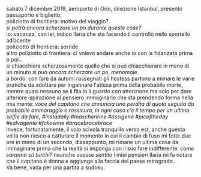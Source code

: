 sabato 7 dicembre 2019, aeroporto di Orio, direzione Istanbul, presento passaporto e biglietto,   
poliziotto di frontiera: motivo del viaggio?  
*si potrà ancora scherzare un po durante queste cose?*  
io: vacanza, con lei, indico Ilaria che sta facendo il controllo nello sportello adiacente  
poliziotto di frontiera: sorride  
altro poliziotto di frontiera: ci volevo andare anche io con la fidanzata prima o poi..    
si chiacchiera scherzosamente quello che si può chiacchierare in meno di un minuto 
*si può ancora scherzare un po, menomale*  
a bordo: con fare da automi rassegnati gli hostess partono a mimare le varie pratiche da adottare per ingannare l'attesa prima della probabile morte,  
mentre quasi nessuno se li fila io li guardo con attenzione ma solo per dare ulteriore ispirazione al pensiero immaginario che sta prendendo forma nella  
mia mente: *voce del capitano che annuncia una perdita di quota seguita da probabile ammaraggio e rassicura, in ogni caso c'è il tempo per un ultimo selfie da fare, #instadaily #mascheririne #ossigeno #picoftheday #salvagente #followme #bracebracebrace*  
invece, fortunatamente, il volo scivola tranquillo verso est, anche questa volta non riesco a catturare il momento in cui il cambio di fuso mi fotte due ore in meno di un secondo, diasappunto, mi rimane un ultima cosa da immaginare prima che la realtà si imponga con il suo fare indifferente: *come saranno sti turchi?* neanche avesse sentito i miei pensieri Ilaria mi fa notare che il capitano è donna e aggiunge alla faccia del paese retrogrado.    
Va bene, vada per una partita a sudoku.  

